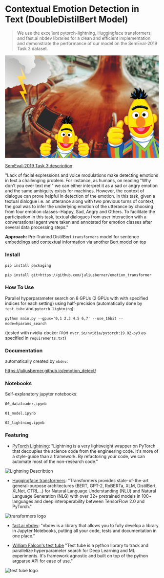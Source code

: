 
<!--

#################################################
### THIS FILE WAS AUTOGENERATED! DO NOT EDIT! ###
#################################################
# file to edit: index.ipynb
# command to build the docs after a change: nbdev_build_docs

-->

# Contextual Emotion Detection in Text (DoubleDistilBert Model)

> We use the excellent pytorch-lightning, Huggingface transformers, and fast.ai nbdev libraries for a clean and efficient implementation and demonstrate the performance of our model on the SemEval-2019 Task 3 dataset.


![Project Image](images/DoubleDistilBert_Lightning.png)

[SemEval-2019 Task 3 description](https://www.aclweb.org/anthology/S19-2005/): 

"Lack of facial expressions and voice modulations make detecting emotions in text a challenging problem. For instance, as humans, on reading "Why don't you ever text me!" we can either interpret it as a sad or angry emotion and the same ambiguity exists for machines. However, the context of dialogue can prove helpful in detection of the emotion. In this task, given a textual dialogue i.e. an utterance along with two previous turns of context, the goal was to infer the underlying emotion of the utterance by choosing from four emotion classes - Happy, Sad, Angry and Others. To facilitate the participation in this task, textual dialogues from user interaction with a conversational agent were taken and annotated for emotion classes after several data processing steps."

**Approach:** Pre-Trained DistilBert `transformers` model for sentence embeddings and contextual information via another Bert model on top

### Install

`pip install packaging`

`pip install git+https://github.com/juliusberner/emotion_transformer`

### How To Use

Parallel hyperparameter search on 8 GPUs (2 GPUs with with specified indices for each setting) using half-precision (automatically done by `test_tube` and `pytorch_lightning`):

`python main.py --gpus='0,1 2,3 4,5 6,7' --use_16bit --mode=hparams_search`

(tested with nvidia-docker `FROM nvcr.io/nvidia/pytorch:19.02-py3` as specified in `requirements.txt`)

### Documentation

automatically created by `nbdev`:

https://juliusberner.github.io/emotion_detect/ 

### Notebooks

Self-explanatory jupyter notebooks:

`00_dataloader.ipynb`

`01_model.ipynb`

`02_lightning.ipynb`

### Featuring

* [PyTorch Lightning](https://github.com/williamFalcon/pytorch-lightning/): "Lightning is a very lightweight wrapper on PyTorch that decouples the science code from the engineering code. It's more of a style-guide than a framework. By refactoring your code, we can automate most of the non-research code."


![Lightning Describtion](images/pl.gif)

* [Huggingface transformers](https://github.com/huggingface/transformers): "Transformers provides state-of-the-art general-purpose architectures (BERT, GPT-2, RoBERTa, XLM, DistilBert, XLNet, CTRL...) for Natural Language Understanding (NLU) and Natural Language Generation (NLG) with over 32+ pretrained models in 100+ languages and deep interoperability between TensorFlow 2.0 and PyTorch."


![transformers logo](images/transformers_logo_name.png)

* [fast.ai nbdev](https://github.com/fastai/nbdev): "nbdev is a library that allows you to fully develop a library in Jupyter Notebooks, putting all your code, tests and documentation in one place."

* [William Falcon's test tube](https://github.com/williamFalcon/test-tube) "Test tube is a python library to track and parallelize hyperparameter search for Deep Learning and ML experiments. It's framework agnostic and built on top of the python argparse API for ease of use."


![test tube logo](images/test_tube_logo.png)
